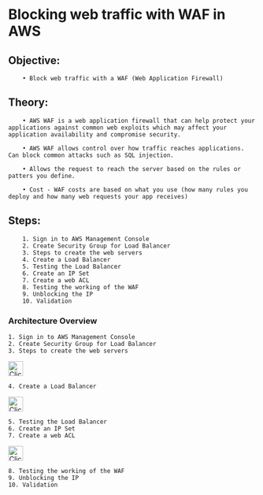 # Blocking web traffic with WAF in AWS


## Objective:
```
	• Block web traffic with a WAF (Web Application Firewall) 

```
## Theory: ##

```
	• AWS WAF is a web application firewall that can help protect your applications against common web exploits which may affect your application availability and compromise security. 

	• AWS WAF allows control over how traffic reaches applications.  Can block common attacks such as SQL injection.

	• Allows the request to reach the server based on the rules or patters you define.

	• Cost - WAF costs are based on what you use (how many rules you deploy and how many web requests your app receives)

```	



##  Steps: ##

```
	1. Sign in to AWS Management Console
	2. Create Security Group for Load Balancer
	3. Steps to create the web servers
	4. Create a Load Balancer
	5. Testing the Load Balancer
	6. Create an IP Set
	7. Create a web ACL
	8. Testing the working of the WAF
	9. Unblocking the IP
	10. Validation 
```

### Architecture Overview ##
	1. Sign in to AWS Management Console
	2. Create Security Group for Load Balancer
	3. Steps to create the web servers

<a href="https://drive.google.com/uc?export=view&id=1dQBznQH0Q24R7g-tGy_trCOgKUNiNBRb"><img src="https://drive.google.com/uc?export=view&id=1dQBznQH0Q24R7g-tGy_trCOgKUNiNBRb/view?usp=share_link" style="width: 
30px; max-width: 50%; height: auto" title="Click for the larger version." /></a>


	4. Create a Load Balancer


<a href="https://drive.google.com/uc?export=view&id=1FbTmSqywN6SNhj73S52txsl0fU08tVf5"><img src="https://drive.google.com/uc?export=view&id=1FbTmSqywN6SNhj73S52txsl0fU08tVf5/view?usp=share_link" style="width: 
30px; max-width: 50%; height: auto" title="Click for the larger version." /></a>



	5. Testing the Load Balancer
	6. Create an IP Set
	7. Create a web ACL


<a href="https://drive.google.com/uc?export=view&id=1K7DEU_rLZTndajYXRMPtRogE8sbE2S3j"><img src="https://drive.google.com/uc?export=view&id=1K7DEU_rLZTndajYXRMPtRogE8sbE2S3j/view?usp=share_link" style="width: 
30px; max-width: 50%; height: auto" title="Click for the larger version." /></a>





	8. Testing the working of the WAF
	9. Unblocking the IP
	10. Validation 

